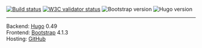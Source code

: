 [![Build status](https://travis-ci.org/inwardmovement/inwardmovement.github.io.svg?branch=source)](https://travis-ci.org/inwardmovement/inwardmovement.github.io) 
[![W3C validator status](https://img.shields.io/badge/W3C-check-blue.svg)](https://validator.w3.org/check?uri=https://inwardmovement.github.io/) 
![Bootstrap version](https://img.shields.io/badge/Bootstrap-4.1.3-lightgrey.svg) 
![Hugo version](https://img.shields.io/badge/Hugo-0.49-lightgrey.svg)  

---

Backend: [Hugo](https://gohugo.io/) 0.49  
Frontend: [Bootstrap](http://getbootstrap.com/) 4.1.3  
Hosting: [GitHub](https://pages.github.com/)  
